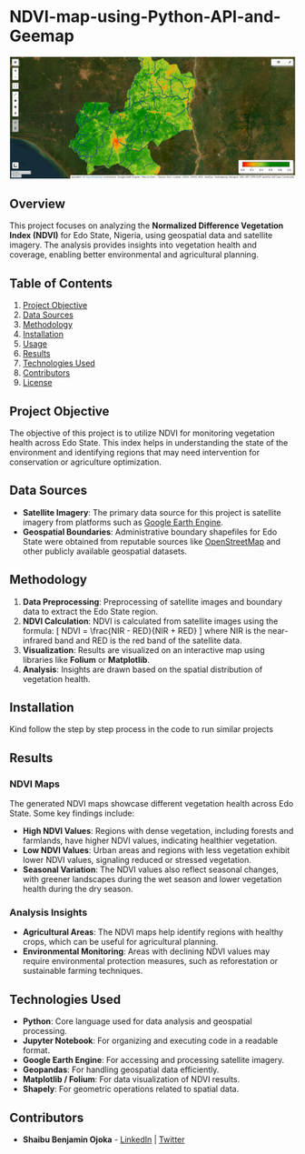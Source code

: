# NDVI-map-using-Python-API-and-Geemap

![NDVI-map-of-Edo-state](https://github.com/shaibubenjamin/NDVI-map-of-Edo-using-Python-API-and-Geemap/blob/388ca70dd62aa67572d286c886c859c5ca00040c/NDVI%20of%20Edo%20state.png) <!-- Optional: Add a project image or logo -->

## Overview

This project focuses on analyzing the **Normalized Difference Vegetation Index (NDVI)** for Edo State, Nigeria, using geospatial data and satellite imagery. The analysis provides insights into vegetation health and coverage, enabling better environmental and agricultural planning.

## Table of Contents

1. [Project Objective](#project-objective)
2. [Data Sources](#data-sources)
3. [Methodology](#methodology)
4. [Installation](#installation)
5. [Usage](#usage)
6. [Results](#results)
7. [Technologies Used](#technologies-used)
8. [Contributors](#contributors)
9. [License](#license)

## Project Objective

The objective of this project is to utilize NDVI for monitoring vegetation health across Edo State. This index helps in understanding the state of the environment and identifying regions that may need intervention for conservation or agriculture optimization.

## Data Sources

- **Satellite Imagery**: The primary data source for this project is satellite imagery from platforms such as [Google Earth Engine](https://earthengine.google.com/).
- **Geospatial Boundaries**: Administrative boundary shapefiles for Edo State were obtained from reputable sources like [OpenStreetMap](https://www.openstreetmap.org/) and other publicly available geospatial datasets.

## Methodology

1. **Data Preprocessing**: Preprocessing of satellite images and boundary data to extract the Edo State region.
2. **NDVI Calculation**: NDVI is calculated from satellite images using the formula:
   \[
   NDVI = \frac{NIR - RED}{NIR + RED}
   \]
   where NIR is the near-infrared band and RED is the red band of the satellite data.
3. **Visualization**: Results are visualized on an interactive map using libraries like **Folium** or **Matplotlib**.
4. **Analysis**: Insights are drawn based on the spatial distribution of vegetation health.

## Installation

Kind follow the step by step process in the code to run similar projects

## Results

### NDVI Maps

The generated NDVI maps showcase different vegetation health across Edo State. Some key findings include:

- **High NDVI Values**: Regions with dense vegetation, including forests and farmlands, have higher NDVI values, indicating healthier vegetation.
- **Low NDVI Values**: Urban areas and regions with less vegetation exhibit lower NDVI values, signaling reduced or stressed vegetation.
- **Seasonal Variation**: The NDVI values also reflect seasonal changes, with greener landscapes during the wet season and lower vegetation health during the dry season.

### Analysis Insights

- **Agricultural Areas**: The NDVI maps help identify regions with healthy crops, which can be useful for agricultural planning.
- **Environmental Monitoring**: Areas with declining NDVI values may require environmental protection measures, such as reforestation or sustainable farming techniques.

## Technologies Used

- **Python**: Core language used for data analysis and geospatial processing.
- **Jupyter Notebook**: For organizing and executing code in a readable format.
- **Google Earth Engine**: For accessing and processing satellite imagery.
- **Geopandas**: For handling geospatial data efficiently.
- **Matplotlib / Folium**: For data visualization of NDVI results.
- **Shapely**: For geometric operations related to spatial data.

## Contributors

- **Shaibu Benjamin Ojoka** - [LinkedIn](https://www.linkedin.com/in/shaibu-benjamin-ojoka/) | [Twitter](https://twitter.com/username)

